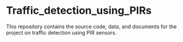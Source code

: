 # Traffic_detection_using_PIRs
This repository contains the source code, data, and documents for the project on traffic detection using PIR sensors. 
